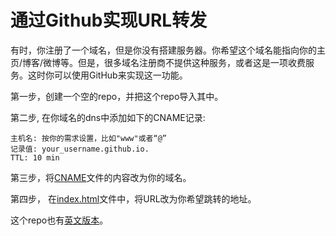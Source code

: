 # 通过Github实现URL转发
有时，你注册了一个域名，但是你没有搭建服务器。你希望这个域名能指向你的主页/博客/微博等。但是，很多域名注册商不提供这种服务，或者这是一项收费服务。这时你可以使用GitHub来实现这一功能。

第一步，创建一个空的repo，并把这个repo导入其中。

第二步, 在你域名的dns中添加如下的CNAME记录:
```
主机名: 按你的需求设置，比如"www"或者“@”
记录值: your_username.github.io.
TTL: 10 min
```

第三步，将[CNAME](./CNAME)文件的内容改为你的域名。

第四步， 在[index.html](./index.html)文件中，将URL改为你希望跳转的地址。

这个repo也有[英文版本](https://github.com/y2l/URL-Redirect/)。
